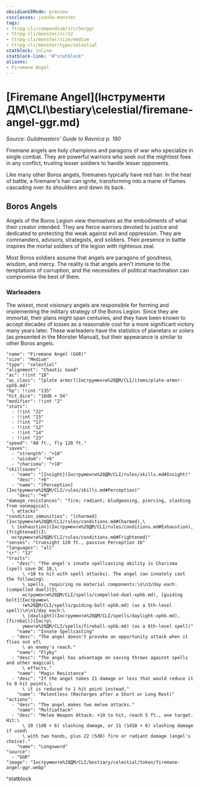 ```yaml
---
obsidianUIMode: preview
cssclasses: json5e-monster
tags:
- ttrpg-cli/compendium/src/5e/ggr
- ttrpg-cli/monster/cr/12
- ttrpg-cli/monster/size/medium
- ttrpg-cli/monster/type/celestial
statblock: inline
statblock-link: "#^statblock"
aliases:
- Firemane Angel
---
```

# [Firemane Angel](Інструменти ДМ\CLI\bestiary\celestial/firemane-angel-ggr.md)
*Source: Guildmasters' Guide to Ravnica p. 190*  

Firemane angels are holy champions and paragons of war who specialize in single combat. They are powerful warriors who seek out the mightiest foes in any conflict, trusting lesser soldiers to handle lesser opponents.

Like many other Boros angels, firemanes typically have red hair. In the heat of battle, a firemane's hair can ignite, transforming into a mane of flames cascading over its shoulders and down its back.

## Boros Angels

Angels of the Boros Legion view themselves as the embodiments of what their creator intended. They are fierce warriors devoted to justice and dedicated to protecting the weak against evil and oppression. They are commanders, advisors, strategists, and soldiers. Their presence in battle inspires the mortal soldiers of the legion with righteous zeal.

Most Boros soldiers assume that angels are paragons of goodness, wisdom, and mercy. The reality is that angels aren't immune to the temptations of corruption, and the necessities of political machination can compromise the best of them.

### Warleaders

The wisest, most visionary angels are responsible for forming and implementing the military strategy of the Boros Legion. Since they are immortal, their plans might span centuries, and they have been known to accept decades of losses as a reasonable cost for a more significant victory many years later. These warleaders have the statistics of planetars or solars (as presented in the Monster Manual), but their appearance is similar to other Boros angels.

```statblock
"name": "Firemane Angel (GGR)"
"size": "Medium"
"type": "celestial"
"alignment": "Chaotic Good"
"ac": !!int "18"
"ac_class": "[plate armor](Інструменти%20ДМ/CLI/items/plate-armor-xphb.md)"
"hp": !!int "135"
"hit_dice": "18d8 + 54"
"modifier": !!int "2"
"stats":
  - !!int "22"
  - !!int "15"
  - !!int "17"
  - !!int "12"
  - !!int "14"
  - !!int "23"
"speed": "40 ft., fly 120 ft."
"saves":
  - "strength": "+10"
  - "wisdom": "+6"
  - "charisma": "+10"
"skillsaves":
  - "name": "[Insight](Інструменти%20ДМ/CLI/rules/skills.md#Insight)"
    "desc": "+6"
  - "name": "[Perception](Інструменти%20ДМ/CLI/rules/skills.md#Perception)"
    "desc": "+6"
"damage_resistances": "fire; radiant; bludgeoning, piercing, slashing from nonmagical\
  \ attacks"
"condition_immunities": "[charmed](Інструменти%20ДМ/CLI/rules/conditions.md#Charmed),\
  \ [exhaustion](Інструменти%20ДМ/CLI/rules/conditions.md#Exhaustion), [frightened](І\
  нструменти%20ДМ/CLI/rules/conditions.md#Frightened)"
"senses": "truesight 120 ft., passive Perception 16"
"languages": "all"
"cr": "12"
"traits":
  - "desc": "The angel's innate spellcasting ability is Charisma (spell save DC 18,\
      \ +10 to hit with spell attacks). The angel can innately cast the following\
      \ spells, requiring no material components:\n\n3/day each: [compelled duel](І\
      нструменти%20ДМ/CLI/spells/compelled-duel-xphb.md), [guiding bolt](Інструмен\
      ти%20ДМ/CLI/spells/guiding-bolt-xphb.md) (as a 5th-level spell)\n\n1/day each:\
      \ [daylight](Інструменти%20ДМ/CLI/spells/daylight-xphb.md), [fireball](Інстр\
      ументи%20ДМ/CLI/spells/fireball-xphb.md) (as a 6th-level spell)"
    "name": "Innate Spellcasting"
  - "desc": "The angel doesn't provoke an opportunity attack when it flies out of\
      \ an enemy's reach."
    "name": "Flyby"
  - "desc": "The angel has advantage on saving throws against spells and other magical\
      \ effects."
    "name": "Magic Resistance"
  - "desc": "If the angel takes 21 damage or less that would reduce it to 0 hit points,\
      \ it is reduced to 1 hit point instead."
    "name": "Relentless (Recharges after a Short or Long Rest)"
"actions":
  - "desc": "The angel makes two melee attacks."
    "name": "Multiattack"
  - "desc": "Melee Weapon Attack: +10 to hit, reach 5 ft., one target. Hit:\
      \ 10 (1d8 + 6) slashing damage, or 11 (1d10 + 6) slashing damage if used\
      \ with two hands, plus 22 (5d8) fire or radiant damage (angel's choice)."
    "name": "Longsword"
"source":
  - "GGR"
"image": "Інструменти%20ДМ/CLI/bestiary/celestial/token/firemane-angel-ggr.webp"
```
^statblock